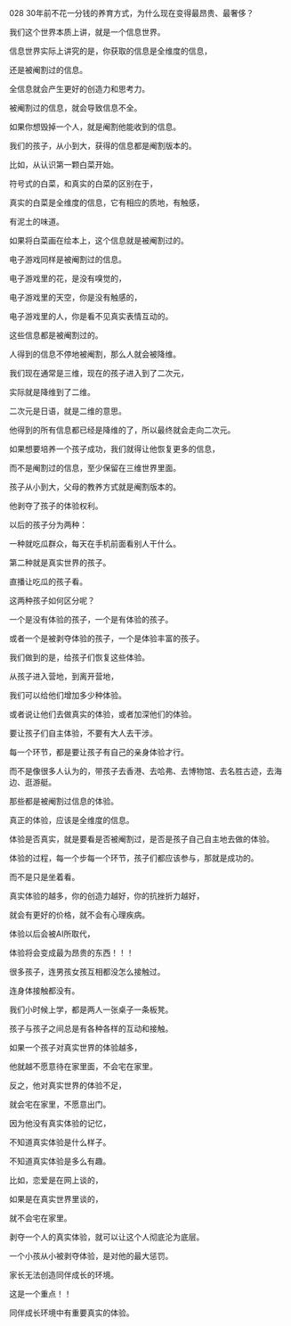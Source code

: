 028 30年前不花一分钱的养育方式，为什么现在变得最昂贵、最奢侈？





我们这个世界本质上讲，就是一个信息世界。

信息世界实际上讲究的是，你获取的信息是全维度的信息，

还是被阉割过的信息。

全信息就会产生更好的创造力和思考力。

被阉割过的信息，就会导致信息不全。

如果你想毁掉一个人，就是阉割他能收到的信息。



我们的孩子，从小到大，获得的信息都是阉割版本的。

比如，从认识第一颗白菜开始。

符号式的白菜，和真实的白菜的区别在于，

真实的白菜是全维度的信息，它有相应的质地，有触感，

有泥土的味道。

如果将白菜画在绘本上，这个信息就是被阉割过的。



电子游戏同样是被阉割过的信息。

电子游戏里的花，是没有嗅觉的，

电子游戏里的天空，你是没有触感的，

电子游戏里的人，你是看不见真实表情互动的。

这些信息都是被阉割过的。



人得到的信息不停地被阉割，那么人就会被降维。

我们现在通常是三维，现在的孩子进入到了二次元，

实际就是降维到了二维。

二次元是日语，就是二维的意思。

他得到的所有信息都已经是降维的了，所以最终就会走向二次元。



如果想要培养一个孩子成功，我们就得让他恢复更多的信息，

而不是阉割过的信息，至少保留在三维世界里面。



孩子从小到大，父母的教养方式就是阉割版本的。

他剥夺了孩子的体验权利。

以后的孩子分为两种：

一种就吃瓜群众，每天在手机前面看别人干什么。

第二种就是真实世界的孩子。

直播让吃瓜的孩子看。

这两种孩子如何区分呢？

一个是没有体验的孩子，一个是有体验的孩子。

或者一个是被剥夺体验的孩子，一个是体验丰富的孩子。



我们做到的是，给孩子们恢复这些体验。

从孩子进入营地，到离开营地，

我们可以给他们增加多少种体验。

或者说让他们去做真实的体验，或者加深他们的体验。



要让孩子们自主体验，不要有大人去干涉。

每一个环节，都是要让孩子有自己的亲身体验才行。

而不是像很多人认为的，带孩子去香港、去哈弗、去博物馆、去名胜古迹，去海边、逛游艇。

那些都是被阉割过信息的体验。

真正的体验，应该是全维度的信息。

体验是否真实，就是要看是否被阉割过，是否是孩子自己自主地去做的体验。



体验的过程，每一个步每一个环节，孩子们都应该参与，那就是成功的。

而不是只是坐着看。



真实体验的越多，你的创造力越好，你的抗挫折力越好，

就会有更好的价格，就不会有心理疾病。



体验以后会被AI所取代，

体验将会变成最为昂贵的东西！！！



很多孩子，连男孩女孩互相都没怎么接触过。

连身体接触都没有。

我们小时候上学，都是两人一张桌子一条板凳。

孩子与孩子之间总是有各种各样的互动和接触。



如果一个孩子对真实世界的体验越多，

他就越不愿意待在家里面，不会宅在家里。

反之，他对真实世界的体验不足，

就会宅在家里，不愿意出门。

因为他没有真实体验的记忆，

不知道真实体验是什么样子。

不知道真实体验是多么有趣。



比如，恋爱是在网上谈的，

如果是在真实世界里谈的，

就不会宅在家里。



剥夺一个人的真实体验，就可以让这个人彻底沦为底层。

一个小孩从小被剥夺体验，是对他的最大惩罚。



家长无法创造同伴成长的环境。

这是一个重点！！

同伴成长环境中有重要真实的体验。


